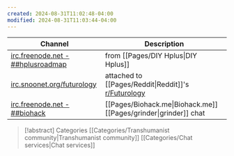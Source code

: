 ```yaml
---
created: 2024-08-31T11:02:48-04:00
modified: 2024-08-31T11:03:44-04:00
---
```


| Channel                                                                                       | Description                                                                                 |
| --------------------------------------------------------------------------------------------- | ------------------------------------------------------------------------------------------- |
| [irc.freenode.net - ##hplusroadmap](http://webchat.freenode.net/?channels=%23%23hplusroadmap) | from [[Pages/DIY Hplus\|DIY Hplus]]                                                         |
| [irc.snoonet.org/futurology](https://kiwiirc.com/client/irc.snoonet.org/futurology)           | attached to [[Pages/Reddit\|Reddit]]'s [r/Futurology](https://www.reddit.com/r/Futurology/) |
| [irc.freenode.net - ##biohack](http://webchat.freenode.net/?channels=%23%23biohack)           | [[Pages/Biohack.me\|Biohack.me]] [[Pages/grinder\|grinder]] chat                            |

> [!abstract] Categories
> [[Categories/Transhumanist community|Transhumanist community]]
[[Categories/Chat services|Chat services]]

